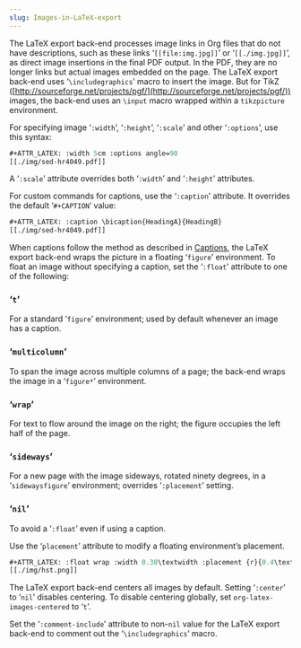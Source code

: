 ```yaml
---
slug: Images-in-LaTeX-export
---
```


The LaTeX export back-end processes image links in Org files that do not have descriptions, such as these links ‘`[[file:img.jpg]]`’ or ‘`[[./img.jpg]]`’, as direct image insertions in the final PDF output. In the PDF, they are no longer links but actual images embedded on the page. The LaTeX export back-end uses ‘`\includegraphics`’ macro to insert the image. But for TikZ ([http://sourceforge.net/projects/pgf/](http://sourceforge.net/projects/pgf/)) images, the back-end uses an `\input` macro wrapped within a `tikzpicture` environment.

For specifying image ‘`:width`’, ‘`:height`’, ‘`:scale`’ and other ‘`:options`’, use this syntax:

```lisp
#+ATTR_LATEX: :width 5cm :options angle=90
[[./img/sed-hr4049.pdf]]
```

A ‘`:scale`’ attribute overrides both ‘`:width`’ and ‘`:height`’ attributes.

For custom commands for captions, use the ‘`:caption`’ attribute. It overrides the default ‘`#+CAPTION`’ value:

```lisp
#+ATTR_LATEX: :caption \bicaption{HeadingA}{HeadingB}
[[./img/sed-hr4049.pdf]]
```

When captions follow the method as described in [Captions](Captions), the LaTeX export back-end wraps the picture in a floating ‘`figure`’ environment. To float an image without specifying a caption, set the ‘`:float`’ attribute to one of the following:

### ‘`t`’

For a standard ‘`figure`’ environment; used by default whenever an image has a caption.

### ‘`multicolumn`’

To span the image across multiple columns of a page; the back-end wraps the image in a ‘`figure*`’ environment.

### ‘`wrap`’

For text to flow around the image on the right; the figure occupies the left half of the page.

### ‘`sideways`’

For a new page with the image sideways, rotated ninety degrees, in a ‘`sidewaysfigure`’ environment; overrides ‘`:placement`’ setting.

### ‘`nil`’

To avoid a ‘`:float`’ even if using a caption.

Use the ‘`placement`’ attribute to modify a floating environment’s placement.

```lisp
#+ATTR_LATEX: :float wrap :width 0.38\textwidth :placement {r}{0.4\textwidth}
[[./img/hst.png]]
```

The LaTeX export back-end centers all images by default. Setting ‘`:center`’ to ‘`nil`’ disables centering. To disable centering globally, set `org-latex-images-centered` to ‘`t`’.

Set the ‘`:comment-include`’ attribute to non-`nil` value for the LaTeX export back-end to comment out the ‘`\includegraphics`’ macro.
